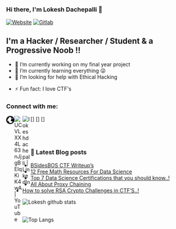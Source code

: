 ### Hi there, I'm Lokesh Dachepalli 👋


[![Website](https://img.shields.io/website?label=lokeshdachepalli.live&style=for-the-badge&url=http%3A%2F%2Flokeshdachepalli.live/)](https://lokeshdachepalli.live/)
[![Gitlab](https://img.shields.io/website?label=Github&style=for-the-badge&url=https%3A%2F%2Fgithub.com/LokeshDachepalli/)](https://github.com/LokeshDachepalli/)

## I'm a Hacker / Researcher / Student & a Progressive Noob !!

- 🔭 I’m currently working on my final year project
- 🌱 I’m currently learning everything 😜
- 🤔 I’m looking for help with Ethical Hacking
<!--- 📫 How to reach me: lokesh@amazingtricks.in-->
- ⚡ Fun fact: I love CTF's


### Connect with me:


[<img align="left" alt="lokeshdachepalli.live" width="22px" src="https://raw.githubusercontent.com/iconic/open-iconic/master/svg/globe.svg" />]
[<img align="left" alt="UCVLXX4L63nJjgBElqKiK4wA | YouTube" width="22px" src="https://cdn.jsdelivr.net/npm/simple-icons@v3/icons/youtube.svg" />]
[<img align="left" alt="lokeshdachepalli | LinkedIn" width="22px" src="https://cdn.jsdelivr.net/npm/simple-icons@v3/icons/linkedin.svg" />]

<br />
<br />


### 📔 Latest Blog posts
<!-- BLOG-POST-LIST:START -->
- [BSidesBOS CTF Writeup’s](https://www.amazingtricks.in/bsidesbos-ctf-writeups/)
- [12 Free Math Resources For Data Science](https://www.amazingtricks.in/12-free-math-resources-for-data-science/)
- [Top 7 Data Science Certifications that you should know..!](https://www.amazingtricks.in/top-7-data-science-certifications-that-you-should-know/)
- [All About Proxy Chaining](https://www.amazingtricks.in/all-about-proxy-chaining/)
- [How to solve RSA Crypto Challenges in CTF’S..!](https://www.amazingtricks.in/how-to-solve-rsa-crypto-challenges-in-ctfs/)
<!-- BLOG-POST-LIST:END -->

![Lokesh github stats](https://github-readme-stats.vercel.app/api?username=lokeshdachepalli&show_icons=true&theme=highcontrast&hide=Contributedto)
<br>
</br>

![Top Langs](https://github-readme-stats.vercel.app/api/top-langs/?username=lokeshdachepalli)




